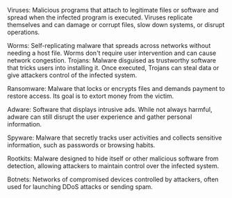 
Viruses: Malicious programs that attach to legitimate files or software and spread when the infected program is executed. Viruses replicate themselves and can damage or corrupt files, slow down systems, or disrupt operations.

Worms: Self-replicating malware that spreads across networks without needing a host file. Worms don't require user intervention and can cause network congestion.
Trojans: Malware disguised as trustworthy software that tricks users into installing it. Once executed, Trojans can steal data or give attackers control of the infected system.

Ransomware: Malware that locks or encrypts files and demands payment to restore access. Its goal is to extort money from the victim.

Adware: Software that displays intrusive ads. While not always harmful, adware can still disrupt the user experience and gather personal information.

Spyware: Malware that secretly tracks user activities and collects sensitive information, such as passwords or browsing habits.

Rootkits: Malware designed to hide itself or other malicious software from detection, allowing attackers to maintain control over the infected system.

Botnets: Networks of compromised devices controlled by attackers, often used for launching DDoS attacks or sending spam.
